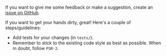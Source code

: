 If you want to give me some feedback or make a suggestion, create an [issue on GitHub](https://github.com/filp/whoops/issues/new).

If you want to get your hands dirty, great! Here's a couple of steps/guidelines:
- Add tests for your changes (in `tests/`).
- Remember to stick to the existing code style as best as possible. When in doubt, follow `PSR-2`.
